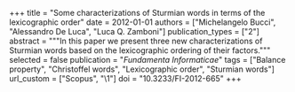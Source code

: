 +++
title = "Some characterizations of Sturmian words in terms of the lexicographic order"
date = 2012-01-01
authors = ["Michelangelo Bucci", "Alessandro De Luca", "Luca Q. Zamboni"]
publication_types = ["2"]
abstract = """In this paper we present three new characterizations of Sturmian
words based on the lexicographic ordering of their factors."""
selected = false
publication = "*Fundamenta Informaticae*"
tags = ["Balance property", "Christoffel words", "Lexicographic order", "Sturmian words"]
url_custom = ["Scopus", "\1"]
doi = "10.3233/FI-2012-665"
+++
